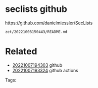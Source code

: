 # seclists github
https://github.com/danielmiessler/SecLists

` zet/20221003150443/README.md `

# Related

- [20221007194303](/zet/20221007194303/README.md) github
- [20221007193324](/zet/20221007193324/README.md) github actions

Tags:

    
